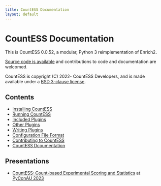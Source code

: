 ```yaml
---
title: CountESS Documentation
layout: default
---
```


# CountESS Documentation

This is CountESS 0.0.52, a modular, Python 3 reimplementation of Enrich2.

[Source code is available](https://github.com/CountESS-Project/CountESS)
and contributions to code and documentation are welcomed.

CountESS is copyright (C) 2022- CountESS Developers, and is made available
under a [BSD 3-clause license](license/).

## Contents

* [Installing CountESS](installing-countess/)
* [Running CountESS](running-countess/)
* [Included Plugins](included-plugins/)
* [Other Plugins](other-plugins/)
* [Writing Plugins](writing-plugins/)
* [Configuration File Format](config-file-format/)
* [Contributing to CountESS](contributing/)
* [CountESS Dcoumentation](documentation/)

## Presentations

* [CountESS: Count-based Experimental Scoring and Statistics](https://www.youtube.com/watch?v=JzU6cbvZ0a0) at [PyConAU 2023](https://2023.pycon.org.au/)

